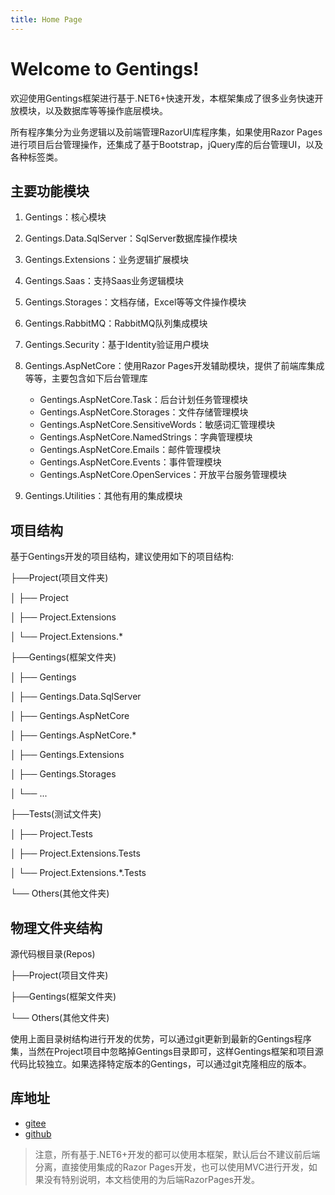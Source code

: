 ```yaml
---
title: Home Page
---
```


# Welcome to Gentings!

欢迎使用Gentings框架进行基于.NET6+快速开发，本框架集成了很多业务快速开放模块，以及数据库等等操作底层模块。

所有程序集分为业务逻辑以及前端管理RazorUI库程序集，如果使用Razor Pages进行项目后台管理操作，还集成了基于Bootstrap，jQuery库的后台管理UI，以及各种标签类。

## 主要功能模块

1. Gentings：核心模块
2. Gentings.Data.SqlServer：SqlServer数据库操作模块
3. Gentings.Extensions：业务逻辑扩展模块
4. Gentings.Saas：支持Saas业务逻辑模块
5. Gentings.Storages：文档存储，Excel等等文件操作模块
6. Gentings.RabbitMQ：RabbitMQ队列集成模块
7. Gentings.Security：基于Identity验证用户模块
8. Gentings.AspNetCore：使用Razor Pages开发辅助模块，提供了前端库集成等等，主要包含如下后台管理库

    * Gentings.AspNetCore.Task：后台计划任务管理模块
    * Gentings.AspNetCore.Storages：文件存储管理模块
    * Gentings.AspNetCore.SensitiveWords：敏感词汇管理模块
    * Gentings.AspNetCore.NamedStrings：字典管理模块
    * Gentings.AspNetCore.Emails：邮件管理模块
    * Gentings.AspNetCore.Events：事件管理模块
    * Gentings.AspNetCore.OpenServices：开放平台服务管理模块

9. Gentings.Utilities：其他有用的集成模块

## 项目结构

基于Gentings开发的项目结构，建议使用如下的项目结构:

├──Project(项目文件夹)

│    ├── Project

│    ├── Project.Extensions

│    └── Project.Extensions.*

├──Gentings(框架文件夹)

│    ├── Gentings

│    ├── Gentings.Data.SqlServer

│    ├── Gentings.AspNetCore

│    ├── Gentings.AspNetCore.*

│    ├── Gentings.Extensions

│    ├── Gentings.Storages

│    └── ...

├──Tests(测试文件夹)

│    ├── Project.Tests

│    ├── Project.Extensions.Tests

│    └── Project.Extensions.*.Tests

└── Others(其他文件夹)

## 物理文件夹结构

源代码根目录(Repos)

├──Project(项目文件夹)

├──Gentings(框架文件夹)

└── Others(其他文件夹)

使用上面目录树结构进行开发的优势，可以通过git更新到最新的Gentings程序集，当然在Project项目中忽略掉Gentings目录即可，这样Gentings框架和项目源代码比较独立。如果选择特定版本的Gentings，可以通过git克隆相应的版本。

## 库地址

* [gitee](https://gitee.com/ydcl/gentings)
* [github](https://github.com/onetcore/gentings)

> 注意，所有基于.NET6+开发的都可以使用本框架，默认后台不建议前后端分离，直接使用集成的Razor Pages开发，也可以使用MVC进行开发，如果没有特别说明，本文档使用的为后端RazorPages开发。